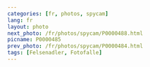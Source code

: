 ```yaml
---
categories: [fr, photos, spycam]
lang: fr
layout: photo
next_photo: /fr/photos/spycam/P0000488.html
picname: P0000485
prev_photo: /fr/photos/spycam/P0000484.html
tags: [Felsenadler, Fotofalle]
---
```

